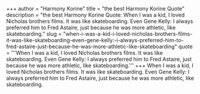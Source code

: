 +++
author = "Harmony Korine"
title = "the best Harmony Korine Quote"
description = "the best Harmony Korine Quote: When I was a kid, I loved Nicholas brothers films. It was like skateboarding. Even Gene Kelly: I always preferred him to Fred Astaire, just because he was more athletic, like skateboarding."
slug = "when-i-was-a-kid-i-loved-nicholas-brothers-films-it-was-like-skateboarding-even-gene-kelly:-i-always-preferred-him-to-fred-astaire-just-because-he-was-more-athletic-like-skateboarding"
quote = '''When I was a kid, I loved Nicholas brothers films. It was like skateboarding. Even Gene Kelly: I always preferred him to Fred Astaire, just because he was more athletic, like skateboarding.'''
+++
When I was a kid, I loved Nicholas brothers films. It was like skateboarding. Even Gene Kelly: I always preferred him to Fred Astaire, just because he was more athletic, like skateboarding.
